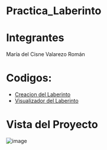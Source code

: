 # Practica_Laberinto
#  Integrantes
María del Cisne Valarezo Román 
# Codigos:

- [Creacion del Laberinto](laberinto/src/laberinto/LaberintoPostalLoja.java)
- [Visualizador del Laberinto](laberinto/src/laberinto/LaberintoVentana.java)
# Vista del Proyecto 

![image](https://github.com/user-attachments/assets/f8ce8de8-d7e3-43de-9a80-2c092ba87827)


